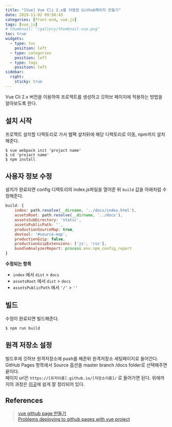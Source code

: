 ```yaml
---
title: "[Vue] Vue Cli 2.x를 이용한 Github페이지 만들기"
date: 2019-11-02 09:58:43
categories: [front-end, vue.js]
tags: [vue.js]
# thumbnail: "/gallery/thumbnail-vue.png"
toc: true
widgets:
  - type: toc
    position: left
  - type: categories
    position: left
  - type: tags
    position: left
sidebar:
  right:
    sticky: true
---
```


Vue Cli 2.x 버전을 이용하여 프로젝트를 생성하고 깃허브 페이지에 적용하는 방법을 알아보도록 한다.

<!-- more -->

## 설치 시작
프로젝트 설치할 디렉토리로 가서 웹팩 설치뒤에 해당 디렉토리로 이동, npm까지 설치해준다.

```
$ vue webpack init 'projact name'
$ cd 'projact name'
$ npm install
```

## 사용자 정보 수정
설치가 완료되면 config 디렉토리의 index.js파일을 열어준 뒤 `build` 값을 아래처럼 수정해준다.

```javascript
build: {
    index: path.resolve(__dirname, '../docs/index.html'),
    assetsRoot: path.resolve(__dirname, '../docs'),
    assetsSubDirectory: 'static',
    assetsPublicPath: '',
    productionSourceMap: true,
    devtool: '#source-map',
    productionGzip: false,
    productionGzipExtensions: ['js', 'css'],
    bundleAnalyzerReport: process.env.npm_config_report
}
```

**수정되는 항목**
* `index` 에서 `dist` > `docs`
* `assetsRoot` 에서 `dist` > `docs`
* `assetsPublicPath` 에서 `'/'` > `''`

## 빌드
수정이 완료되면 빌드해준다.

```
$ npm run build
```

## 원격 저장소 설정
빌드후에 깃허브 원격저장소에 push를 해준뒤 원격저장소 세팅페이지로 들어간다.  
GitHub Pages 항목에서 Source 옵션을 master branch /docs folder로 선택해주면 끝이다.  
페이지 url은 `https://[유저이름].github.io/[저장소이름]/` 로 들어가면 된다. 위에까지의 과정은 [이곳](https://stackoverflow.com/questions/47615863/problems-deploying-to-github-pages-with-vue-project)에 쉽게 잘 정리되어 있다.


## References
> [vue github page 만들기](https://yhmane.tistory.com/72)  
> [Problems deploying to github pages with vue project](https://stackoverflow.com/questions/47615863/problems-deploying-to-github-pages-with-vue-project)
